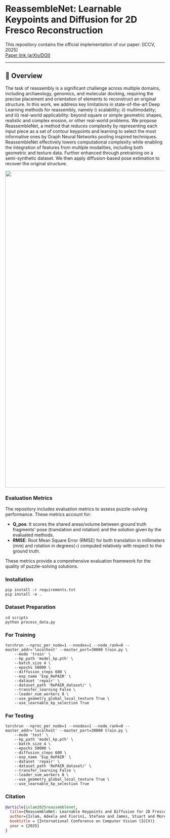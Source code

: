 # ReassembleNet: Learnable Keypoints and Diffusion for 2D Fresco Reconstruction

This repository contains the official implementation of our paper:
[ICCV, 2025]  
[Paper link (arXiv/DOI)](https://arxiv.org/pdf/2505.21117)

---

## 🧩 Overview
The task of reassembly is a significant challenge across multiple domains, including archaeology, genomics, and molecular docking, requiring the precise placement and orientation of elements to reconstruct an original structure. In this work, we address key limitations in state-of-the-art Deep Learning methods for reassembly, namely i) scalability; ii) multimodality; and iii) real-world applicability: beyond square or simple geometric shapes, realistic and complex erosion, or other real-world problems. We propose ReassembleNet, a method that reduces complexity by representing each input piece as a set of contour keypoints and learning to select the most informative ones by Graph Neural Networks pooling inspired techniques. ReassembleNet effectively lowers computational complexity while enabling the integration of features from multiple modalities, including both geometric and texture data. Further enhanced through pretraining on a semi-synthetic dataset. We then apply diffusion-based pose estimation to recover the original structure.

<p align="center">
  <img src="https://github.com/adeela-islam/ReassembleNet/blob/main/docs/method.png" width="1000"/>
</p>

### Evaluation Metrics
The repository includes evaluation metrics to assess puzzle-solving performance. These metrics account for:
- **Q_pos**: It scores the shared areas/volume between ground truth fragments' pose (translation and rotation) and the solution given by the evaluated methods.
- **RMSE**: Root Mean Square Error (RMSE) for both translation in millimeters (mm) and rotation in degrees(◦) computed relatively with respect to the ground truth.

These metrics provide a comprehensive evaluation framework for the quality of puzzle-solving solutions.
### Installation

```
pip install -r requirements.txt
pip install -e .
```

### Dataset Preparation
```
cd scripts
python process_data.py
```


### For Training
```
torchrun --nproc_per_node=1 --nnodes=1 --node_rank=0 --master_addr='localhost' --master_port=30000 train.py \
    --mode 'train' \
    --kp_path 'model_kp.pth' \
    --batch_size 4 \
    --epochs 50000 \
    --diffusion_steps 600 \
    --exp_name 'Exp_RePAIR' \
    --dataset 'repair' \
    --dataset_path 'RePAIR_dataset/' \
    --transfer_learning False \
    --loader_num_workers 8 \
    --use_geometry_global_local_texture True \
    --use_learnable_kp_selection True
```

### For Testing
```
torchrun --nproc_per_node=1 --nnodes=1 --node_rank=0 --master_addr='localhost' --master_port=30000 train.py \
    --mode 'test' \
    --kp_path 'model_kp.pth' \
    --batch_size 4 \
    --epochs 50000 \
    --diffusion_steps 600 \
    --exp_name 'Exp_RePAIR' \
    --dataset 'repair' \
    --dataset_path 'RePAIR_dataset/' \
    --transfer_learning False \
    --loader_num_workers 8 \
    --use_geometry_global_local_texture True \
    --use_learnable_kp_selection True
```


### Citation


```bibtex
@article{islam2025reassemblenet,
  title={ReassembleNet: Learnable Keypoints and Diffusion for 2D Fresco Reconstruction},
  author={Islam, Adeela and Fiorini, Stefano and James, Stuart and Morerio, Pietro and Del Bue, Alessio},
  booktitle = {International Conference on Computer Vision (ICCV)}
  year = {2025}
}
```




